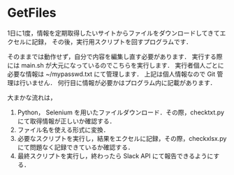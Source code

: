 # GetFiles

1日に1度，情報を定期取得したいサイトからファイルをダウンロードしてきてエクセルに記録，
その後，実行用スクリプトを回すプログラムです．

そのままでは動作せず，自分で内容を編集し直す必要があります．
実行する際には main.sh が大元になっているのでこちらを実行します．
実行者個人ごとに必要な情報は ~/mypasswd.txt にて管理します．
上記は個人情報なので Git 管理は行いません．
何行目に情報が必要かはプログラム内に記載があります．

大まかな流れは，

1. Python， Selenium を用いたファイルダウンロード．その際，checktxt.py にて取得情報が正しいか確認する．
2. ファイル名を使える形式に変換．
3. 必要なスクリプトを実行し，結果をエクセルに記録，その際，checkxlsx.py にて問題なく記録できているか確認する．
4. 最終スクリプトを実行し，終わったら Slack API にて報告できるようにする．
